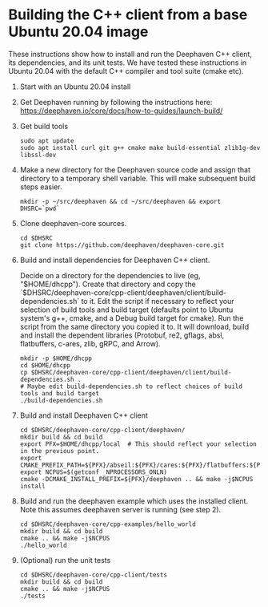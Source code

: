# Building the C++ client from a base Ubuntu 20.04 image

These instructions show how to install and run the Deephaven C++ client, its dependencies,
and its unit tests. We have tested these instructions in Ubuntu 20.04 with the default
C++ compiler and tool suite (cmake etc).

1. Start with an Ubuntu 20.04 install

2. Get Deephaven running by following the instructions here: https://deephaven.io/core/docs/how-to-guides/launch-build/

3. Get build tools
   ```
   sudo apt update
   sudo apt install curl git g++ cmake make build-essential zlib1g-dev libssl-dev
   ```
4. Make a new directory for the Deephaven source code and assign that directory
   to a temporary shell variable. This will make subsequent build steps easier.
   ```
   mkdir -p ~/src/deephaven && cd ~/src/deephaven && export DHSRC=`pwd`
   ```
5. Clone deephaven-core sources.
   ```
   cd $DHSRC
   git clone https://github.com/deephaven/deephaven-core.git
   ```

6. Build and install dependencies for Deephaven C++ client.

   Decide on a directory for the dependencies to live (eg, "$HOME/dhcpp").
   Create that directory and copy the `$DHSRC/deephaven-core/cpp-client/deephaven/client/build-dependencies.sh`
   to it.  Edit the script if necessary to reflect your selection of build tools and build target
   (defaults point to Ubuntu system's g++, cmake, and a Debug build target for cmake).
   Run the script from the same directory you copied it to.
   It will download, build and install the dependent libraries
   (Protobuf, re2, gflags, absl, flatbuffers, c-ares, zlib, gRPC, and Arrow).


   ```
   mkdir -p $HOME/dhcpp
   cd $HOME/dhcpp
   cp $DHSRC/deephaven-core/cpp-client/deephaven/client/build-dependencies.sh .
   # Maybe edit build-dependencies.sh to reflect choices of build tools and build target
   ./build-dependencies.sh
   ```

7. Build and install Deephaven C++ client

   ```
   cd $DHSRC/deephaven-core/cpp-client/deephaven/
   mkdir build && cd build
   export PFX=$HOME/dhcpp/local  # This should reflect your selection in the previous point.
   export CMAKE_PREFIX_PATH=${PFX}/abseil:${PFX}/cares:${PFX}/flatbuffers:${PFX}/gflags:${PFX}/protobuf:${PFX}/re2:${PFX}/zlib:${PFX}/grpc:${PFX}/arrow:${PFX}/deephaven
   export NCPUS=$(getconf _NPROCESSORS_ONLN)
   cmake -DCMAKE_INSTALL_PREFIX=${PFX}/deephaven .. && make -j$NCPUS install
   ```

8. Build and run the deephaven example which uses the installed client.
   Note this assumes deephaven server is running (see step 2).

   ```
   cd $DHSRC/deephaven-core/cpp-examples/hello_world
   mkdir build && cd build
   cmake .. && make -j$NCPUS
   ./hello_world
   ```

9. (Optional) run the unit tests

    ```
    cd $DHSRC/deephaven-core/cpp-client/tests
    mkdir build && cd build
    cmake .. && make -j$NCPUS
    ./tests
    ```
